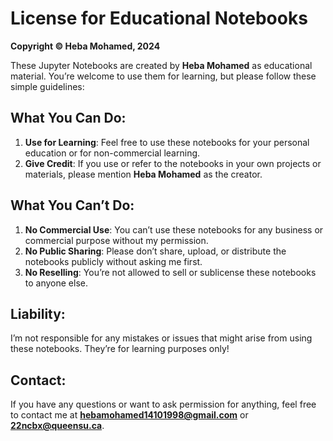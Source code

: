 # License for Educational Notebooks

**Copyright © Heba Mohamed, 2024**

These Jupyter Notebooks are created by **Heba Mohamed** as educational material. You’re welcome to use them for learning, but please follow these simple guidelines:

## What You Can Do:
1. **Use for Learning**: Feel free to use these notebooks for your personal education or for non-commercial learning.
2. **Give Credit**: If you use or refer to the notebooks in your own projects or materials, please mention **Heba Mohamed** as the creator.

## What You Can’t Do:
1. **No Commercial Use**: You can’t use these notebooks for any business or commercial purpose without my permission.
2. **No Public Sharing**: Please don’t share, upload, or distribute the notebooks publicly without asking me first.
3. **No Reselling**: You’re not allowed to sell or sublicense these notebooks to anyone else.

## Liability:
I’m not responsible for any mistakes or issues that might arise from using these notebooks. They’re for learning purposes only!

## Contact:
If you have any questions or want to ask permission for anything, feel free to contact me at **hebamohamed14101998@gmail.com** or **22ncbx@queensu.ca**.